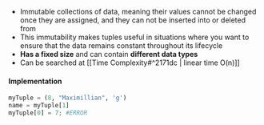 - Immutable collections of data, meaning their values cannot be changed once they are assigned, and they can not be inserted into or deleted from
- This immutability makes tuples useful in situations where you want to ensure that the data remains constant throughout its lifecycle
- **Has a fixed size** and can contain **different data types**
- Can be searched at [[Time Complexity#^2171dc | linear time O(n)]]

#### Implementation
```python
myTuple = (8, "Maximillian", 'g')
name = myTuple[1]
myTuple[0] = 7; #ERROR
```